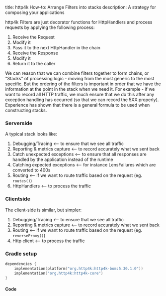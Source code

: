 title: http4k How-to: Arrange Filters into stacks
description: A strategy for composing your applications

http4k Filters are just decorator functions for HttpHandlers and process requests by applying the following process:

1. Receive the Request
2. Modify it
3. Pass it to the next HttpHandler in the chain
4. Receive the Response
5. Modify it
6. Return it to the caller

We can reason that we can combine filters together to form chains, or "Stacks" of processing logic - moving from the most generic to the most specific. But the ordering
of the filters is important in order that we have the information at the point in the stack when we need it. For example - if we want to record all HTTP traffic, we much ensure that we 
do this after any exception handling has occurred (so that we can record the 5XX properly). Experience has shown that there is a general formula to be used when constructing stacks.

### Serverside

A typical stack looks like:

1. Debugging/Tracing <-- to ensure that we see all traffic
2. Reporting & metrics capture <-- to record accurately what we sent back
3. Catch unexpected exceptions <-- to ensure that all responses are handled by the application instead of the runtime
4. Catching expected exceptions <-- for instance LensFailures which are converted to 400s
5. Routing <-- if we want to route traffic based on the request (eg. `routes()`)
6. HttpHandlers <-- to process the traffic

### Clientside

The client-side is similar, but simpler:

1. Debugging/Tracing <-- to ensure that we see all traffic
2. Reporting & metrics capture <-- to record accurately what we sent back
3. Routing <-- if we want to route traffic based on the request (eg. `reverseProxy()`)
4. Http client <-- to process the traffic

### Gradle setup

```kotlin
dependencies {
    implementation(platform("org.http4k:http4k-bom:5.30.1.0"))
    implementation("org.http4k:http4k-core")
}
```

#### Code [<img class="octocat"/>](https://github.com/http4k/http4k/blob/master/src/docs/guide/howto/arrange_filters_into_stacks/example.kt)

<script src="https://gist-it.appspot.com/https://github.com/http4k/http4k/blob/master/src/docs/guide/howto/arrange_filters_into_stacks/example.kt"></script>
